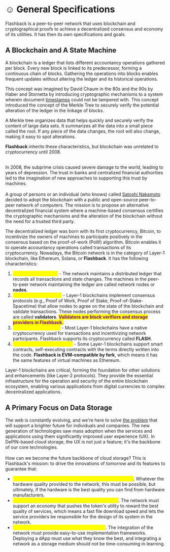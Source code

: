 # ☺️ General Specifications

Flashback is a peer-to-peer network that uses blockchain and cryptographical proofs to achieve a decentralized consensus and economy of its utilities. It has then its own specifications and goals.

## A Blockchain and A State Machine

A blockchain is a ledger that lists different accountancy operations gathered per block. Every new block is linked to its predecessor, forming a continuous chain of blocks. Gathering the operations into blocks enables frequent updates without altering the ledger and its historical operations.

This concept was imagined by David Chaum in the 80s and the 90s by Haber and Stornetta by introducing cryptographic mechanisms to a system wherein document [timestamps](https://en.wikipedia.org/wiki/Timestamp) could not be tampered with. This concept introduced the concept of the Merkle Tree to securely verify the potential alteration of the ledger in the linkage of blocks.

A Merkle tree organizes data that helps quickly and securely verify the content of large data sets. It summarizes all the data into a small piece called the root. If any piece of the data changes, the root will also change, making it easy to spot alterations.

**Flashback** inherits these characteristics, but blockchain was unrelated to cryptocurrency until 2008.

\
In 2008, the subprime crisis caused severe damage to the world, leading to years of depression. The trust in banks and centralized financial authorities led to the imagination of new approaches to supporting this trust by machines.\
\
A group of persons or an individual (who knows) called [Satoshi Nakamoto](https://bitcoin.org/bitcoin.pdf) decided to adopt the blockchain with a public and open-source peer-to-peer network of computers. The mission is to propose an alternative decentralized financial system where a machine-based consensus certifies the cryptographic mechanisms and the alteration of the blockchain without the need for a trusted third party.

The decentralized ledger was born with its first cryptocurrency, Bitcoin, to incentivize the owners of machines to participate positively in the consensus based on the proof-of-work (PoW) algorithm. Bitcoin enables it to operate accountancy operations called transactions of its cryptocurrency. Nowadays, the Bitcoin network is in the category of Layer-1 blockchain, like Ethereum, Solana, or **Flashback**. It has the following characteristics:

1. <mark style="color:yellow;">Decentralized Ledger</mark> _-_ The network maintains a distributed ledger that records all transactions and state changes. The machines in the peer-to-peer network maintaining the ledger are called network nodes or **nodes**.
2. <mark style="color:yellow;">Consensus Mechanism</mark> - Layer-1 blockchains implement consensus protocols (e.g., Proof of Work, Proof of Stake, Proof-of-Stake-Spacetime) that allow nodes to agree on the state of the blockchain and validate transactions. These nodes performing the consensus process are called **validators**. <mark style="color:purple;">**Validators are block verifiers and storage providers in Flashback.**</mark>
3. <mark style="color:yellow;">Native Cryptocurrency</mark> - Most Layer-1 blockchains have a native cryptocurrency used for transactions and incentivizing network participants. Flashback supports its cryptocurrency called **FLASH**.
4. <mark style="color:yellow;">Smart Contract Functionality</mark> - Some Layer-1 blockchains support smart contracts, self-executing contracts with the terms directly written into the code. **Flashback is EVM-compatible by fork**, which means it has the same features of virtual machines as Ethereum.

Layer-1 blockchains are critical, forming the foundation for other solutions and enhancements (like Layer-2 protocols). They provide the essential infrastructure for the operation and security of the entire blockchain ecosystem, enabling various applications from digital currencies to complex decentralized applications.

## A Primary Focus on Data Storage

The web is constantly evolving, and we're here to solve [the problem](../introduction/the-problem.md) that will support a brighter future for individuals and companies. The new generation of technologies saw mass adoption when the services and applications using them significantly improved user experience (UX). In DePIN-based cloud storage, the UX is not just a feature; it's the backbone of our core technologies.\
\
How can we become the future backbone of cloud storage? This is Flashback's mission: to drive the innovations of tomorrow and its features to guarantee that:

* <mark style="color:yellow;">The storage providers must be profitable and competitive</mark>. Whatever the hardware quality provided to the network, this must be possible, but ultimately, if the hardware is the best quality you can find from hardware manufacturers.
* <mark style="color:yellow;">The service providers must be efficient and cheap</mark>. The network must support an economy that pushes the token's utility to reward the best quality of services, which means a fast file download speed and lets the service providers be responsible for the design of its system in the network.
* <mark style="color:yellow;">The developers must be happy and decisive</mark>. The integration of the network must provide easy-to-use implementation frameworks. Deploying a dApp must use what they know the best, and integrating a network as a storage medium should not be time-consuming in learning.

